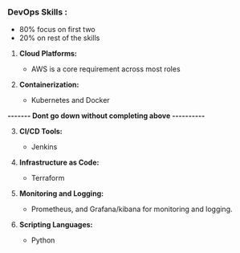 ### DevOps Skills :

- 80% focus on first two
- 20% on rest of the skills

1. **Cloud Platforms:**
   - AWS is a core requirement across most roles

2. **Containerization:**
   - Kubernetes and Docker

**------- Dont go down without completing above ----------**

3. **CI/CD Tools:**
   - Jenkins

5. **Infrastructure as Code:**
   - Terraform

6. **Monitoring and Logging:**
   - Prometheus, and Grafana/kibana for monitoring and logging.

7. **Scripting Languages:**
   - Python 
